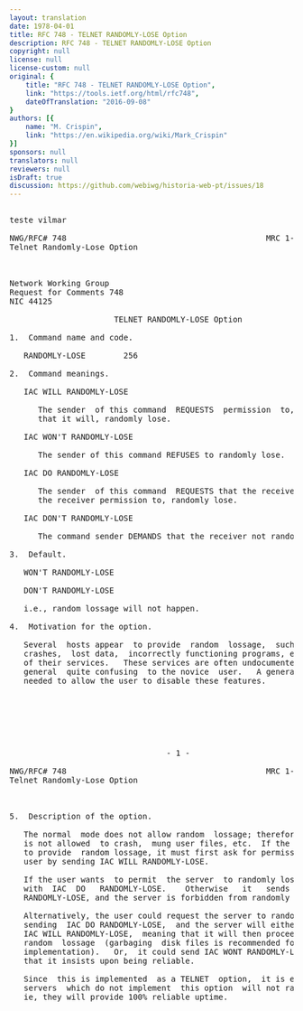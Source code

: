 ```yaml
---
layout: translation
date: 1978-04-01
title: RFC 748 - TELNET RANDOMLY-LOSE Option
description: RFC 748 - TELNET RANDOMLY-LOSE Option
copyright: null
license: null
license-custom: null
original: {
    title: "RFC 748 - TELNET RANDOMLY-LOSE Option",
    link: "https://tools.ietf.org/html/rfc748",
    dateOfTranslation: "2016-09-08"
}
authors: [{
    name: "M. Crispin",
    link: "https://en.wikipedia.org/wiki/Mark_Crispin"
}]
sponsors: null
translators: null
reviewers: null
isDraft: true
discussion: https://github.com/webiwg/historia-web-pt/issues/18
---
```


<pre>

teste vilmar

NWG/RFC# 748                                          MRC 1-APR-78 44125
Telnet Randomly-Lose Option



Network Working Group                                         M. Crispin
Request for Comments 748                                           SU-AI
NIC 44125                                                   1 April 1978

                      TELNET RANDOMLY-LOSE Option

1.  Command name and code.

   RANDOMLY-LOSE        256

2.  Command meanings.

   IAC WILL RANDOMLY-LOSE

      The sender  of this command  REQUESTS  permission  to, or confirms
      that it will, randomly lose.

   IAC WON'T RANDOMLY-LOSE

      The sender of this command REFUSES to randomly lose.

   IAC DO RANDOMLY-LOSE

      The sender  of this command  REQUESTS that the receiver, or grants
      the receiver permission to, randomly lose.

   IAC DON'T RANDOMLY-LOSE

      The command sender DEMANDS that the receiver not randomly lose.

3.  Default.

   WON'T RANDOMLY-LOSE

   DON'T RANDOMLY-LOSE

   i.e., random lossage will not happen.

4.  Motivation for the option.

   Several  hosts appear  to provide  random  lossage,  such  as  system
   crashes,  lost data,  incorrectly functioning programs, etc., as part
   of their services.   These services are often undocumented and are in
   general  quite confusing  to the novice  user.   A general  means  is
   needed to allow the user to disable these features.







                                 - 1 -

NWG/RFC# 748                                          MRC 1-APR-78 44125
Telnet Randomly-Lose Option



5.  Description of the option.

   The normal  mode does not allow random  lossage; therefore the system
   is not allowed  to crash,  mung user files, etc.  If the server wants
   to provide  random lossage, it must first ask for permission from the
   user by sending IAC WILL RANDOMLY-LOSE.

   If the user wants  to permit  the server  to randomly lose, it replys
   with  IAC  DO   RANDOMLY-LOSE.    Otherwise   it   sends   IAC   DONT
   RANDOMLY-LOSE, and the server is forbidden from randomly losing.

   Alternatively, the user could request the server to randomly lose, by
   sending  IAC DO RANDOMLY-LOSE,  and the server will either reply with
   IAC WILL RANDOMLY-LOSE,  meaning that it will then proceed to do some
   random  lossage  (garbaging  disk files is recommended for an initial
   implementation).   Or,  it could send IAC WONT RANDOMLY-LOSE, meaning
   that it insists upon being reliable.

   Since  this is implemented  as a TELNET  option,  it is expected that
   servers  which do not implement  this option  will not randomly lose;
   ie, they will provide 100% reliable uptime.
</pre>

